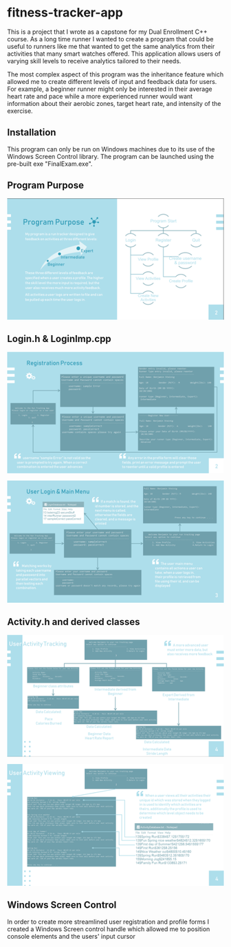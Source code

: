 # fitness-tracker-app
This is a project that I wrote as a capstone for my Dual Enrollment C++ course. As a long time runner I wanted to create a program that could be useful to runners like me that wanted to get the same analytics from their activities that many smart watches offered. This application allows users of varying skill levels to receive analytics tailored to their needs. 

The most complex aspect of this program was the inheritance feature which allowed me to create different levels of input and feedback data for users. For example, a beginner runner might only be interested in their average heart rate and pace while a more experienced runner would want information about their aerobic zones, target heart rate, and intensity of the exercise.
## Installation
This program can only be run on Windows machines due to its use of the Windows Screen Control library. The program can be launched using the pre-built exe "FinalExam.exe".

## Program Purpose 
![](media/Program_Purpose.png)
## Login.h & LoginImp.cpp
![](media/Registration_Process.png)

![](media/User_Login.png)
## Activity.h and derived classes
![](media/Activity_tracking.png)

![](media/Activity_Viewing.png)
## Windows Screen Control
In order to create more streamlined user registration and profile forms I created a Windows Screen control handle which allowed me to position console elements and the users' input cursor
